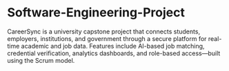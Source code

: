 # Software-Engineering-Project
CareerSync is a university capstone project that connects students, employers, institutions, and government through a secure platform for real-time academic and job data. Features include AI-based job matching, credential verification, analytics dashboards, and role-based access—built using the Scrum model.
